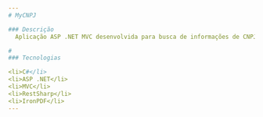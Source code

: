 ```yaml
---
# MyCNPJ

### Descrição
  Aplicação ASP .NET MVC desenvolvida para busca de informações de CNPJ e exportação via PDF utilizando o IronPdf.

#
### Tecnologias

<li>C#</li>
<li>ASP .NET</li>
<li>MVC</li>
<li>RestSharp</li>
<li>IronPDF</li>
---
```

